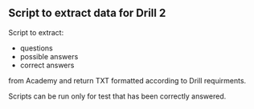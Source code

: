 ## Script to extract data for Drill 2

Script to extract:
* questions
* possible answers
* correct answers

from Academy and return TXT formatted according to Drill requirments.

Scripts can be run only for test that has been correctly answered.
 